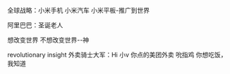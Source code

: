 全球战略：小米手机 小米汽车 小米平板-推广到世界

阿里巴巴：圣诞老人

想改变世界 不想改变世界--神

revolutionary insight
外卖骑士大军：Hi 小v 你点的美团外卖 吮指鸡 你想吃饭，我知道


